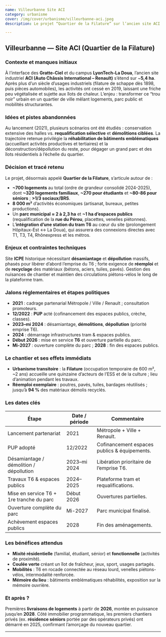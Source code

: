 ```yaml
---
name: Villeurbanne Site ACI
category: urbanisme
cover: /img/cover/urbanisme/villeurbanne-aci.jpeg
description: Le projet “Quartier de la Filature” sur l’ancien site ACI à Villeurbanne (5,4 ha) prévoit ~700 logements (familiaux, étudiants, séniors, >1/3 sociaux/BRS), 8 000 m² d’activités, un parc municipal de 2 à 2,3 ha, ~1 ha d’espaces publics, l’intégration du tram T6, la réhabilitation de bâtiments emblématiques et un important chantier de dépollution/désamiantage, avec premières livraisons en 2026 et achèvement des espaces publics en 2028.

---
```

## Villeurbanne — Site ACI (Quartier de la Filature)

### Contexte et manques initiaux

À l’interface des **Gratte-Ciel** et du campus **LyonTech-La Doua**, l’ancien site industriel **ACI (Auto Châssis International – Renault)** s’étend sur \~**5,4 ha**. Après plus d’un siècle d’usages industriels (filature de schappe dès 1898, puis pièces automobiles), les activités ont cessé en 2019, laissant une friche peu végétalisée et sujette aux îlots de chaleur. L’enjeu : transformer ce “trou noir” urbain en un quartier de ville mêlant logements, parc public et mobilités structurantes. 

### Idées et pistes abandonnées

Au lancement (2021), plusieurs scénarios ont été étudiés : conservation extensive des halles vs. **requalification sélective** et **démolitions ciblées**. La trajectoire retenue privilégie la **réhabilitation de bâtiments emblématiques** (accueillant activités productives et tertiaires) et la déconstruction/dépollution du reste, pour dégager un grand parc et des îlots résidentiels à l’échelle du quartier. 

### Décision et tracé retenu

Le projet, désormais appelé **Quartier de la Filature**, s’articule autour de :

* **\~700 logements** au total (ordre de grandeur consolidé 2024-2025), dont **\~320 logements familiaux**, **\~270 pour étudiants** et **\~80-86 pour séniors** ; **>1/3 sociaux/BRS**. 
* **8 000 m²** d’activités économiques (artisanat, bureaux, petites productions). 
* Un **parc municipal ≈ 2 à 2,3 ha** et **\~1 ha d’espaces publics** (requalification de la **rue du Pérou**, placettes, venelles piétonnes). 
* L’**intégration d’une station du tram T6** au cœur du site (prolongement Hôpitaux-Est ↔ La Doua), qui assurera des connexions directes avec T1, T3, T4, Rhônexpress et les métros. 

### Enjeux et contraintes techniques

Site **ICPE** historique nécessitant **désamiantage** et **dépollution** massifs, phasés pour libérer d’abord l’emprise du T6 ; forte exigence de **réemploi** et de **recyclage** des matériaux (bétons, aciers, tuiles, pavés). Gestion des nuisances de chantier et maintien des circulations piétons-vélos le long de la plateforme tram. 

### Jalons réglementaires et étapes politiques

* **2021** : cadrage partenarial Métropole / Ville / Renault ; consultation promoteurs. 
* **12/2022** : **PUP** acté (cofinancement des espaces publics, crèche, classes). 
* **2023–mi 2024** : désamiantage, **démolitions**, **dépollution** (priorité emprise T6). 
* **2024** : démarrage infrastructures tram & espaces publics. 
* **Début 2026** : mise en service **T6** et ouverture partielle du parc. 
* **Mi-2027** : ouverture complète du parc ; **2028** : fin des espaces publics. 

### Le chantier et ses effets immédiats

* **Urbanisme transitoire** : la **Filature** (occupation temporaire de 600 m², \~2 ans) accueille une quinzaine d’acteurs de l’ESS et de la culture ; lieu d’animation pendant les travaux. 
* **Réemploi exemplaire** : poutres, pavés, tuiles, bardages réutilisés ; jusqu’à **94 %** des matériaux démolis recyclés. 

### Les dates clés

| Étape                                    | Date / période | Commentaire                                                    |
| ---------------------------------------- | -------------- | -------------------------------------------------------------- |
| Lancement partenariat                    | 2021           | Métropole + Ville + Renault.                  |
| PUP adopté                               | 12/2022        | Cofinancement espaces publics & équipements.  |
| Désamiantage / démolition / dépollution  | 2023–mi 2024   | Libération prioritaire de l’emprise T6.       |
| Travaux T6 & espaces publics             | 2024–2025      | Plateforme tram et requalifications.          |
| Mise en service T6 + 1re tranche du parc | Début 2026     | Ouvertures partielles.                   |
| Ouverture complète du parc               | Mi-2027        | Parc municipal finalisé.                 |
| Achèvement espaces publics               | 2028           | Fin des aménagements.                    |

### Les bénéfices attendus

* **Mixité résidentielle** (familial, étudiant, sénior) et **fonctionnelle** (activités de proximité).
* **Coulée verte** créant un îlot de fraîcheur, jeux, sport, usages partagés.
* **Mobilités** : T6 en rocade connectée au réseau lourd, venelles piétons-vélos, intermodalité renforcée.
* **Mémoire du lieu** : bâtiments emblématiques réhabilités, exposition sur la mémoire ouvrière. 

### Et après ?

Premières **livraisons de logements** à partir de **2026**, montée en puissance jusqu’en **2028**. Côté immobilier programmatique, les premiers chantiers privés (ex. **résidence séniors** portée par des opérateurs privés) ont démarré en 2025, confirmant l’amorçage du nouveau quartier. 

---
